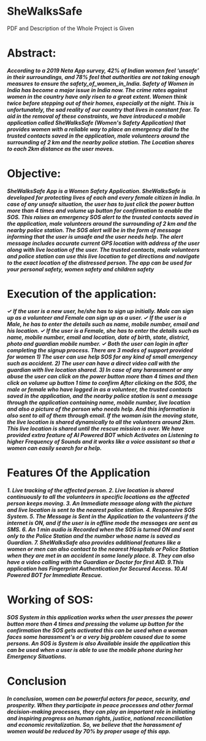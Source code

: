 # SheWalksSafe
PDF and Description of the Whole Project is Given
<h1>  Abstract: </h1>
  <h5>According to a 2019 Neta App survey, 42% of Indian women feel ‘unsafe’ in their
surroundings, and 78% feel that authorities are not taking enough measures to ensure the
safety_of_women_in_India.
Safety of Women in India has become a major issue in India now. The crime rates
against women in the country have only risen to a great extent. Women think twice before
stepping out of their homes, especially at the night. This is unfortunately, the sad reality of
our country that lives in constant fear.
To aid in the removal of these constraints, we have introduced a mobile application called
SheWalksSafe (Women's Safety Application) that provides women with a reliable way to
place an emergency dial to the trusted contacts saved in the application, male volunteers
around the surrounding of 2 km and the nearby police station. The Location shares to each
2km distance as the user moves.
 </h5>
 
 <h1> Objective: </h1>
 <h5>SheWalksSafe App is a Women Safety Application. SheWalksSafe is developed for
protecting lives of each and every female citizen in India. In case of any unsafe situation, the
user has to just click the power button more than 4 times and volume up button for
confirmation to enable the SOS. This raises an emergency SOS alert to the trusted contacts
saved in the application, male volunteers around the surrounding of 2 km and the nearby
police station. The SOS alert will be in the form of message informing that the user is unsafe
and the user needs help. The alert message includes accurate current GPS location with
address of the user along with live location of the user. The trusted contacts, male volunteers
and police station can use this live location to get directions and navigate to the exact location
of the distressed person. The app can be used for your personal safety, women safety and
children safety </h5>

<h1>Execution of the application: </h1>
<h5>✓ If the user is a new user, he/she has to sign up initially. Male can sign up as a volunteer
and Female can sign up as a user.
✓ If the user is a Male, he has to enter the details such as name, mobile number, email
and his location.
✓ If the user is a Female, she has to enter the details such as name, mobile number,
email and location, date of birth, state, district, photo and guardian mobile number.
✓ Both the user can login in after completing the signup process.
There are 3 modes of support provided for women
1) The user can use help SOS for any kind of small emergency such as accident.
2) The user can have a direct video call with the guardian with live location shared.
3) In case of any harassment or any abuse the user can click on the power button
more than 4 times and then click on volume up button 1 time to confirm
After clicking on the SOS, the male or female who have logged in as a volunteer, the
trusted contacts saved in the application, and the nearby police station is sent a message
through the application containing name, mobile number, live location and also a picture of
the person who needs help.
And this information is also sent to all of them through email.
If the woman isin the moving state, the live location is shared dynamically to all the volunteers
around 2km. This live location is shared until the rescue mission is over.
We have provided extra feature of AI Powered BOT which Activates on Listening to higher
Frequency of Sounds and it works like a voice assistant so that a women can easily search for
a help. </h5>

<h1>Features Of the Application </h1>
<h5> 1. Live tracking of the affected person.
2. Live location is shared continuously to all the volunteers in specific locations as the
affected person keeps moving.
3. An Immediate message along with the picture and live location is sent to the nearest police
station.
4. Responsive SOS System.
5. The Message is Sent in the Application to the volunteers if the internet is ON, and if the
user is in offline mode the messages are sent as SMS.
6. An 1 min audio is Recorded when the SOS is turned ON and sent only to the Police Station
and the number whose name is saved as Guardian.
7. SheWalksSafe also provides additional features like a women or men can also contact to
the nearest Hospitals or Police Station when they are met in an accident in some lonely place.
8. They can also have a video calling with the Guardian or Doctor for first AID.
9.This application has Fingerprint Authentication for Secured Access.
10.AI Powered BOT for Immediate Rescue.
</h5>

<h1>Working of SOS: </h1>
<h5>SOS System in this application works when the user presses the power button more
than 4 times and pressing the volume up button for the confirmation the SOS gets activated
this can be used when a woman faces some harassment's or a very big problem caused due
to some persons.
An SOS is System is also Available inside the application this can be used when a user
is able to use the mobile phone during her Emergency Situations.
 </h5>
 
 <h1>Conclusion </h1>
 <h5> In conclusion, women can be powerful actors for peace, security, and prosperity.
When they participate in peace processes and other formal decision-making processes, they
can play an important role in initiating and inspiring progress on human rights, justice,
national reconciliation and economic revitalization. So, we believe that the harassment of
women would be reduced by 70% by proper usage of this app.
</h5>

<script src="https://unpkg.com/@lottiefiles/lottie-player@latest/dist/lottie-player.js"></script>
<lottie-player src="https://assets9.lottiefiles.com/packages/lf20_glSkRr.json"  background="transparent"  speed="1"  style="width: 300px; height: 300px;"  loop controls autoplay></lottie-player>

  
